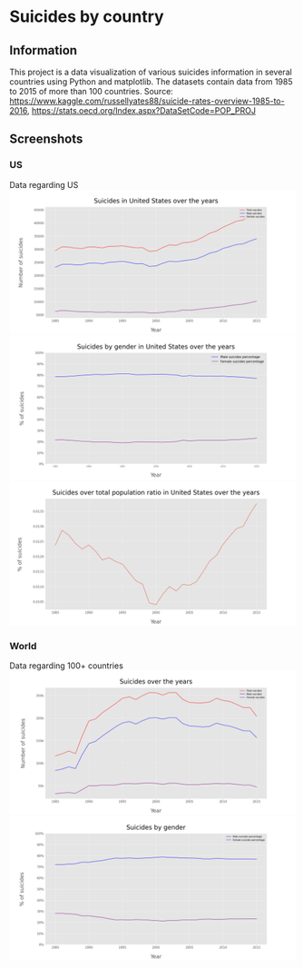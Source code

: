 # Suicides by country

## Information
This project is a data visualization of various suicides information in several countries using Python and matplotlib.
The datasets contain data from 1985 to 2015 of more than 100 countries.
Source: https://www.kaggle.com/russellyates88/suicide-rates-overview-1985-to-2016, https://stats.oecd.org/Index.aspx?DataSetCode=POP_PROJ


## Screenshots
### US
Data regarding US
![](images/us1.png)
![](images/us2.png)
![](images/us3.png)

### World
Data regarding 100+ countries
![](images/world1.png)
![](images/world2.png)
